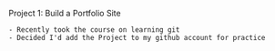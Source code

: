 Project 1: Build a Portfolio Site

	- Recently took the course on learning git
	- Decided I'd add the Project to my github account for practice
	